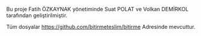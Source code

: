 ﻿Bu proje Fatih ÖZKAYNAK yönetiminde Suat POLAT ve Volkan DEMİRKOL tarafından geliştirilmiştir.



Tüm dosyalar
https://github.com/bitirmeteslim/bitirme
Adresinde mevcuttur.